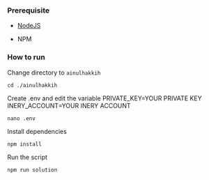 ### Prerequisite

- [NodeJS](https://nodejs.org/en/)

- NPM



### How to run

Change directory to ```ainulhakkih```

```shell
cd ./ainulhakkih
```

Create .env and edit the variable
PRIVATE_KEY=YOUR PRIVATE KEY
INERY_ACCOUNT=YOUR INERY ACCOUNT

```shell
nano .env
```

Install dependencies

```shell
npm install
```

Run the script

```
npm run solution
```
